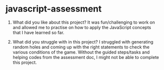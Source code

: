 # javascript-assessment

1) What did you like about this project?
   It was fun/challenging to work on and allowed me to practise on how to apply the JavaScript concepts that I have learned so far.
    
2) What did you struggle with in this project?
   I struggled with generating random holes and coming up with the right statements to check the various conditions of the game. Without the guided steps/tasks and helping codes from the assessment doc, I might not be able to complete this project.
